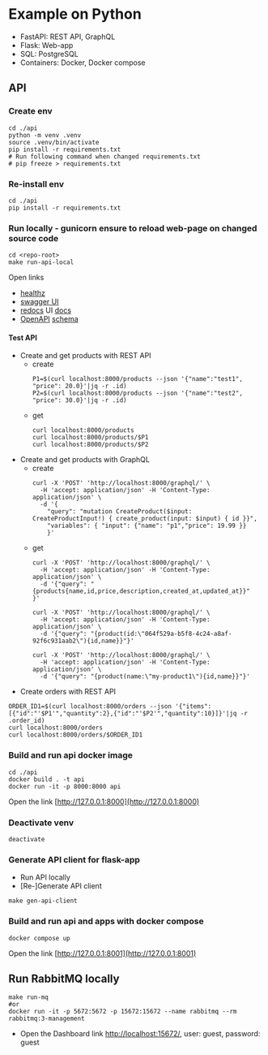 # Example on Python
* FastAPI: REST API, GraphQL
* Flask: Web-app
* SQL: PostgreSQL
* Containers: Docker, Docker compose

## API
### Create env
```
cd ./api
python -m venv .venv
source .venv/bin/activate       
pip install -r requirements.txt
# Run following command when changed requirements.txt
# pip freeze > requirements.txt
```
### Re-install env
```
cd ./api
pip install -r requirements.txt
```

### Run locally - gunicorn ensure to reload web-page on changed source code
```
cd <repo-root>
make run-api-local
```
Open links
* [healthz](http://localhost:8000/healthz)
* [swagger UI](http://localhost:8000/docs)
* [redocs](https://github.com/Redocly/redoc) UI [docs](http://localhost:8000/redocs)
* [OpenAPI](https://www.openapis.org/) [schema](http://localhost:8000/openapi.json)

#### Test API
* Create and get products with REST API
  * create
    ```
    P1=$(curl localhost:8000/products --json '{"name":"test1", "price": 20.0}'|jq -r .id)
    P2=$(curl localhost:8000/products --json '{"name":"test2", "price": 30.0}'|jq -r .id)
    ```
  * get
    ```
    curl localhost:8000/products
    curl localhost:8000/products/$P1
    curl localhost:8000/products/$P2
    ```
* Create and get products with GraphQL
  * create
    ```
    curl -X 'POST' 'http://localhost:8000/graphql/' \
      -H 'accept: application/json' -H 'Content-Type: application/json' \
      -d '{
        "query": "mutation CreateProduct($input: CreateProductInput!) { create_product(input: $input) { id }}",
        "variables": { "input": {"name": "p1","price": 19.99 }}
        }'
    ```
  * get
    ```
    curl -X 'POST' 'http://localhost:8000/graphql/' \
      -H 'accept: application/json' -H 'Content-Type: application/json' \
      -d '{"query": "{products{name,id,price,description,created_at,updated_at}}"
    }'
    
    curl -X 'POST' 'http://localhost:8000/graphql/' \
      -H 'accept: application/json' -H 'Content-Type: application/json' \
      -d '{"query": "{product(id:\"064f529a-b5f8-4c24-a8af-92f6c931aab2\"){id,name}}"}'
    
    curl -X 'POST' 'http://localhost:8000/graphql/' \
      -H 'accept: application/json' -H 'Content-Type: application/json' \
      -d '{"query": "{product(name:\"my-product1\"){id,name}}"}'
    ```
* Create orders with REST API
```
ORDER_ID1=$(curl localhost:8000/orders --json '{"items":[{"id":"'$P1'","quantity":2},{"id":"'$P2'","quantity":10}]}'|jq -r .order_id)
curl localhost:8000/orders
curl localhost:8000/orders/$ORDER_ID1
```
 
### Build and run api docker image
```
cd ./api
docker build . -t api
docker run -it -p 8000:8000 api
```
Open the link [http://127.0.0.1:8000](http://127.0.0.1:8000)

### Deactivate venv
```
deactivate
```

### Generate API client for flask-app
* Run API locally
* [Re-]Generate API client
```
make gen-api-client
```

### Build and run api and apps with docker compose
```
docker compose up
```
Open the link [http://127.0.0.1:8001](http://127.0.0.1:8001)

## Run RabbitMQ locally
```
make run-mq
#or
docker run -it -p 5672:5672 -p 15672:15672 --name rabbitmq --rm rabbitmq:3-management
```
* Open the Dashboard link [http://localhost:15672/](http://localhost:15672/), user: guest, password: guest
